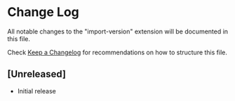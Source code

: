 # Change Log

All notable changes to the "import-version" extension will be documented in this file.

Check [Keep a Changelog](http://keepachangelog.com/) for recommendations on how to structure this file.

## [Unreleased]

- Initial release